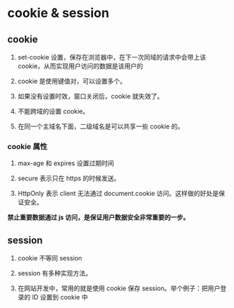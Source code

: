 # cookie & session

## cookie

1. set-cookie 设置，保存在浏览器中，在下一次同域的请求中会带上该 cookie，从而实现用户访问的数据是该用户的

2. cookie 是使用键值对，可以设置多个。

3. 如果没有设置时效，窗口关闭后，cookie 就失效了。

4. 不能跨域的设置 cookie。

5. 在同一个主域名下面，二级域名是可以共享一些 cookie 的。

### cookie 属性

1. max-age 和 expires 设置过期时间

2. secure 表示只在 https 的时候发送。

3. HttpOnly 表示 client 无法通过 document.cookie 访问。这样做的好处是保证安全。

**禁止重要数据通过 js 访问，是保证用户数据安全非常重要的一步。**

## session

1. cookie 不等同 session

2. session 有多种实现方法。

3. 在网站开发中，常用的就是使用 cookie 保存 session。举个例子：把用户登录的 ID 设置到 cookie 中
